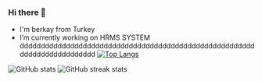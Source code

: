 ### Hi there 👋


- I'm berkay from Turkey
- I’m currently working on HRMS SYSTEM                                       
dddddddddddddddddddddddddddddddddddddddddddddddddddddddddddddddddddddddddd [![Top Langs](https://github-readme-stats.vercel.app/api/top-langs/?username=berkaylxl)](https://github.com/anuraghazra/github-readme-stats)
 
 ![GitHub stats](https://github-readme-stats.vercel.app/api?username=berkaylxl&show_icons=true)  ![GitHub streak stats](https://github-readme-streak-stats.herokuapp.com/?user=berkaylxl) 






